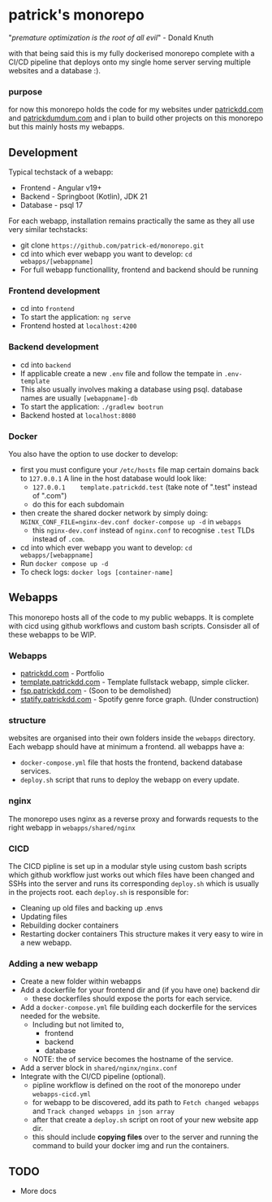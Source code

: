 # patrick's monorepo

"*premature optimization is the root of all evil*" - Donald Knuth

with that being said this is my fully dockerised monorepo complete with a CI/CD pipeline that deploys onto my single home server serving multiple websites and a database :).

### purpose

for now this monorepo holds the code for my websites under [patrickdd.com](http://patrickdumdum.com/) and [patrickdumdum.com](https://patrickdumdum.com/) and i plan to build other projects on this monorepo but this mainly hosts my webapps.

## Development

Typical techstack of a webapp:
- Frontend - Angular v19+
- Backend - Springboot (Kotlin), JDK 21 
- Database - psql 17

For each webapp, installation remains practically the same as they all use very similar techstacks: 
- git clone `https://github.com/patrick-ed/monorepo.git`
- cd into which ever webapp you want to develop: `cd webapps/[webappname]`
- For full webapp functionallity, frontend and backend should be running

### Frontend development
- cd into `frontend`
- To start the application: `ng serve`
- Frontend hosted at `localhost:4200`

### Backend development
- cd into `backend`
- If applicable create a new `.env` file and follow the tempate in `.env-template`
- This also usually involves making a database using psql. database names are usually `[webappname]-db`
- To start the application: `./gradlew bootrun`
- Backend hosted at `localhost:8080`

### Docker
You also have the option to use docker to develop:
- first you must configure your `/etc/hosts` file map certain domains back to `127.0.0.1` A line in the host database would look like:
  - `127.0.0.1    template.patrickdd.test` (take note of ".test" instead of ".com")
  - do this for each subdomain
- then create the shared docker network by simply doing: `NGINX_CONF_FILE=nginx-dev.conf docker-compose up -d` in `webapps`
  - this `nginx-dev.conf` instead of `nginx.conf` to recognise `.test` TLDs instead of `.com`. 
- cd into which ever webapp you want to develop: `cd webapps/[webappname]`
- Run `docker compose up -d`
- To check logs: `docker logs [container-name]`



## Webapps

This monorepo hosts all of the code to my public webapps. It is complete with cicd using github workflows and custom bash scripts. Consisder all of these webapps to be WIP.

### Webapps
- [patrickdd.com](http://patrickdd.com/) - Portfolio
- [template.patrickdd.com](http://template.patrickdd.com/) - Template fullstack webapp, simple clicker.
- [fsp.patrickdd.com](http://fsp.patrickdd.com/) - (Soon to be demolished)
- [statify.patrickdd.com](https://statify.patrickdd.com/graph3d) - Spotify genre force graph. (Under construction)

### structure

websites are organised into their own folders inside the `webapps` directory. Each webapp should have at minimum a frontend.
all webapps have a:
- `docker-compose.yml` file that hosts the frontend, backend database services. 
- `deploy.sh` script that runs to deploy the webapp on every update.

### nginx

The monorepo uses nginx as a reverse proxy and forwards requests to the right webapp in `webapps/shared/nginx` 

### CICD
The CICD pipline is set up in a modular style using custom bash scripts which github workflow just works out which files have been changed and SSHs into the server and runs its corresponding `deploy.sh` which is usually in the projects root. 
each `deploy.sh` is responsible for:
- Cleaning up old files and backing up .envs
- Updating files
- Rebuilding docker containers 
- Restarting docker containers
This structure makes it very easy to wire in a new webapp.

### Adding a new webapp

- Create a new folder within webapps
- Add a dockerfile for your frontend dir and (if you have one) backend dir
  - these dockerfiles should expose the ports for each service.
- Add a `docker-compose.yml` file building each dockerfile for the services needed for the website.
  - Including but not limited to,
    - frontend
    - backend
    - database
  - NOTE: the of service becomes the hostname of the service.
- Add a server block in `shared/nginx/nginx.conf` 
- Integrate with the CI/CD pipeline (optional).
  - pipline workflow is defined on the root of the monorepo under `webapps-cicd.yml`
  - for webapp to be discovered, add its path to `Fetch changed webapps` and `Track changed webapps in json array`
  - after that create a `deploy.sh` script on root of your new website app dir.
  - this should include **copying files** over to the server and running the command to build your docker img and run the containers.

## TODO
- More docs
